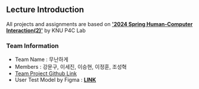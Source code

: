 ## Lecture Introduction
All projects and assignments are based on [**'2024 Spring Human-Computer Interaction(2)'**](https://knu-p4c-lab.github.io/lectures/b9328116-78fe-5d43-9168-0b473b75b2e2/) by KNU P4C Lab

### Team Information
- Team Name : 무난하게
- Members : 강문구, 이세진, 이승현, 이정훈, 조성혁
- [Team Project Github Link](https://github.com/users/liebenholz/projects/3)
- User Test Model by Figma : [**LINK**](https://www.figma.com/proto/cI6xRCcfZ1WHToqPEiOq1E/Digital-Prototyping---%EB%AC%B4%EB%82%9C%ED%95%98%EA%B2%8C_%EC%9D%B4%EC%84%B8%EC%A7%84?node-id=15-4&t=2bxRt75XjGbtI78p-1&scaling=min-zoom&page-id=1%3A75&starting-point-node-id=15%3A4&show-proto-sidebar=1)

